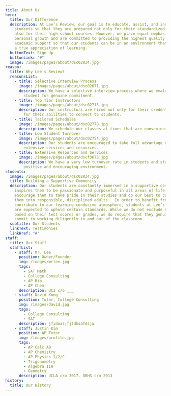 ```yaml
---
title: About Us
hero:
  title: Our Difference
  description: At Lee’s Review, our goal is to educate, assist, and inspire
    students so that they are prepared not only for their standardized tests but
    also for their high school courses. However, we place equal emphasis on
    personal growth and are committed to providing the highest quality of
    academic support so that our students can be in an environment that fosters
    a true appreciation of learning.
  buttonText: Sign Up
  buttonLink: "#"
  image: /images/pages/about/dsc02834.jpg
reason:
  title: Why Lee's Review?
  reasonsList:
    - title: Selective Interview Process
      image: /images/pages/about/dsc02671.jpg
      description: We have a selective interview process where we evaluate every
        student for genuine commitment.
    - title: Top Tier Instructors
      image: /images/pages/about/dsc02713.jpg
      description: Our instructors are hired not only for their credentials, but also
        for their abilities to connect to students.
    - title: Tailored Schedules
      image: /images/pages/about/dsc02778.jpg
      description: We schedule our classes at times that are convenient for our students.
    - title: Low Student Turnover
      image: /images/pages/about/dsc02754.jpg
      description: Our students are encouraged to take full advantage of our center’s
        extensive services and resources.
    - title: Extensive Resources and Services
      image: /images/pages/about/dscf3673.jpg
      description: We have a very low turnover rate in students and staff due to our
        positive and encouraging environment.
students:
  image: /images/pages/about/dsc02834.jpg
  title: Building a Supportive Community
  description: Our students are constantly immersed in a supportive community that
    inspires them to be passionate and purposeful in all areas of life. We
    encourage them to take pride in their studies and do our best to cultivate
    them into responsible, disciplined adults.  In order to benefit from and
    contribute to our learning-conducive atmosphere, students at Lee’s Review
    are expected to uphold certain standards. While we do not exclude students
    based on their test scores or grades, we do require that they genuinely
    commit to working diligently in and out of the classroom.
  subtitle: Our Students
  linkText: Testimonies
  linkHref: "#"
staff:
  title: Our Staff
  staffList:
    - staff: Mr. Lee
      position: Owner/Founder
      img: /images/mrlee.jpg
      tags:
        - SAT Math
        - College Consulting
        - AP Bio
        - AP Chem
      description: UCI c/o ___
    - staff: David Kong
      position: Tutor, College Consulting
      img: /images/david.jpg
      tags:
        - College Consulting
        - SAT
      description: jfidoas;fjldksafdsja
    - staff: Justin Kim
      position: AP Tutor
      img: /images/profile.jpg
      tags:
        - AP Calc AB
        - AP Chemistry
        - AP Physics 1/2/C
        - Trigonometry
        - Algebra IIH
        - Geometry
      description: UCLA c/o 2017. DBHS c/o 2013
history:
  title: Our History
---
```

